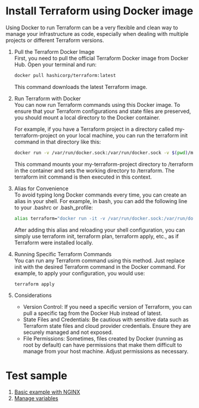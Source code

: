 # Install Terraform using Docker image

Using Docker to run Terraform can be a very flexible and clean way to manage your infrastructure as code, especially when dealing with multiple projects or different Terraform versions.

1. Pull the Terraform Docker Image\
    First, you need to pull the official Terraform Docker image from Docker Hub. Open your terminal and run:

    ```sh
    docker pull hashicorp/terraform:latest
    ```

    This command downloads the latest Terraform image.

2. Run Terraform with Docker\
    You can now run Terraform commands using this Docker image. To ensure that your Terraform configurations and state files are preserved, you should mount a local directory to the Docker container.

    For example, if you have a Terraform project in a directory called my-terraform-project on your local machine, you can run the terraform init command in that directory like this:

    ```sh
    docker run -v /var/run/docker.sock:/var/run/docker.sock -v $(pwd)/my-terraform-project:/terraform -w /terraform hashicorp/terraform:latest init
    ```

    This command mounts your my-terraform-project directory to /terraform in the container and sets the working directory to /terraform. The terraform init command is then executed in this context.

3. Alias for Convenience\
    To avoid typing long Docker commands every time, you can create an alias in your shell. For example, in bash, you can add the following line to your .bashrc or .bash_profile:

    ```sh
    alias terraform="docker run -it -v /var/run/docker.sock:/var/run/docker.sock -v $(pwd):/terraform -w /terraform hashicorp/terraform:latest"
    ```

    After adding this alias and reloading your shell configuration, you can simply use terraform init, terraform plan, terraform apply, etc., as if Terraform were installed locally.

4. Running Specific Terraform Commands\
    You can run any Terraform command using this method. Just replace init with the desired Terraform command in the Docker command. For example, to apply your configuration, you would use:

    ```sh
    terraform apply
    ```

5. Considerations
    - Version Control: If you need a specific version of Terraform, you can pull a specific tag from the Docker Hub instead of latest.
    - State Files and Credentials: Be cautious with sensitive data such as Terraform state files and cloud provider credentials. Ensure they are securely managed and not exposed.
    - File Permissions: Sometimes, files created by Docker (running as root by default) can have permissions that make them difficult to manage from your host machine. Adjust permissions as necessary.


# Test sample

1. [Basic example with NGINX](/sample-01-nginx/README.md)
2. [Manage variables](/sample-02-gcp-with-variables/README.md)